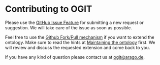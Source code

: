 # Contributing to OGIT

Please use the [GitHub Issue Feature](https://github.com/arago/OGIT/issues) for
submitting a new request or suggestion. We will take care of the issue as soon
as possible.

Feel free to use the [Github Fork/Pull
mechanism](https://help.github.com/articles/fork-a-repo) if you want to extend
the ontology. Make sure to read the hints at [Maintaining the ontology](wiki/Maintaining-the-ontology)
first. We will review and discuss the requested extension and come back to you.

If you have any kind of question please contact us at <ogit@arago.de>.

